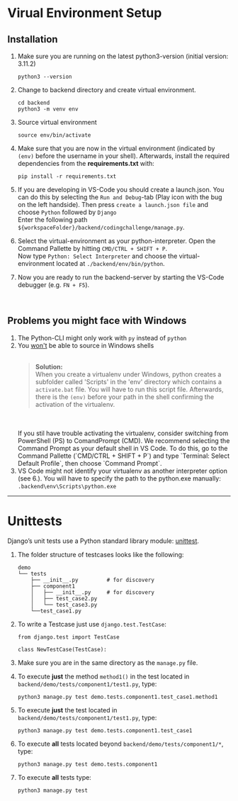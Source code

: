 # Virual Environment Setup

## Installation

1. Make sure you are running on the latest python3-version (initial version: 3.11.2)
   
   ```
   python3 --version
   ```
2. Change to backend directory and create virtual environment.
   
    ```
   cd backend
   python3 -m venv env
   ```
3. Source virtual environment
   
   ```
   source env/bin/activate
   ```

4. Make sure that you are now in the virtual environment (indicated by `(env)` before the username in your shell). Afterwards, install the required dependencies from the **requirements.txt** with:
    ```
    pip install -r requirements.txt
    ```

5. If you are developing in VS-Code you should create a launch.json. You can do this by selecting the `Run and Debug`-tab (Play icon with the bug on the left handside). Then press `create a launch.json file` and choose `Python` followed by `Django` <br>Enter the following path `${workspaceFolder}/backend/codingchallenge/manage.py`.

6. Select the virtual-environment as your python-interpreter. Open the Command Pallette by hitting `CMD/CTRL + SHIFT + P`.<br>Now type `Python: Select Interpreter` and choose the virtual-environment located at `./backend/env/bin/python`.

7. Now you are ready to run the backend-server by starting the VS-Code debugger (e.g. `FN + F5`).

<br>

## Problems you might face with Windows


1. The Python-CLI might only work with `py` instead of `python`
2. You <u>won't</u> be able to source in Windows shells
   <br>
   <br>
   > **Solution:** <br> When you create a virtualenv under Windows, python creates a subfolder called 'Scripts' in the 'env' directory which contains a `activate.bat` file. You will have to run this script file. Afterwards, there is the `(env)` before your path in the shell confirming the activation of the virtualenv.
   <br>
   <br>
   If you stil have trouble activating the virtualenv, consider switching from PowerShell (PS) to ComandPrompt (CMD). We recommend selecting the Command Prompt as your default shell in VS Code. To do this, go to the Command Pallette (`CMD/CTRL + SHIFT + P`) and type `Terminal: Select Default Profile`, then choose `Command Prompt`.
3. VS Code might not identify your virtualenv as another interpreter option (see 6.). You will have to specify the path to the python.exe manually: `.backend\env\Scripts\python.exe`


---

# Unittests

Django’s unit tests use a Python standard library module: [unittest](https://docs.python.org/3/library/unittest.html#module-unittest).

1. The folder structure of testcases looks like the following:
   ```
   demo
   └── tests
       ├── __init__.py         # for discovery
       ├── component1
       │   ├── __init__.py     # for discovery
       │   ├── test_case2.py
       │   └── test_case3.py
       └──test_case1.py
   ```

2. To write a Testcase just use `django.test.TestCase`:
   ```
   from django.test import TestCase
   
   class NewTestCase(TestCase):
   ```

2. Make sure you are in the same directory as the `manage.py` file.


3. To execute **just** the method `method1()` in the test located in `backend/demo/tests/component1/test1.py`, type:
   ```
   python3 manage.py test demo.tests.component1.test_case1.method1
   ```

4. To execute **just** the test located in `backend/demo/tests/component1/test1.py`, type:
   ```
   python3 manage.py test demo.tests.component1.test_case1
   ```

5. To execute **all** tests located beyond `backend/demo/tests/component1/*`, type:
   ```
   python3 manage.py test demo.tests.component1
   ```

6. To execute **all** tests type:
   ```
   python3 manage.py test
   ```